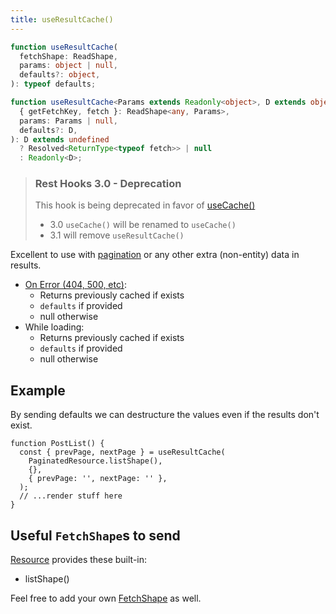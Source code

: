 ```yaml
---
title: useResultCache()
---
```


<!--DOCUSAURUS_CODE_TABS-->
<!--Type-->

```typescript
function useResultCache(
  fetchShape: ReadShape,
  params: object | null,
  defaults?: object,
): typeof defaults;
```

<!--With Generics-->

```typescript
function useResultCache<Params extends Readonly<object>, D extends object>(
  { getFetchKey, fetch }: ReadShape<any, Params>,
  params: Params | null,
  defaults?: D,
): D extends undefined
  ? Resolved<ReturnType<typeof fetch>> | null
  : Readonly<D>;
```

<!--END_DOCUSAURUS_CODE_TABS-->

> ### Rest Hooks 3.0 - Deprecation
>
> This hook is being deprecated in favor of [useCache()](./useCache)
>
> - 3.0 `useCache()` will be renamed to `useCache()`
> - 3.1 will remove `useResultCache()`

Excellent to use with [pagination](../guides/pagination.md) or any other extra (non-entity) data in results.

- [On Error (404, 500, etc)](https://www.restapitutorial.com/httpstatuscodes.html):
  - Returns previously cached if exists
  - `defaults` if provided
  - null otherwise
- While loading:
  - Returns previously cached if exists
  - `defaults` if provided
  - null otherwise

## Example

By sending defaults we can destructure the values even if the results don't exist.

```tsx
function PostList() {
  const { prevPage, nextPage } = useResultCache(
    PaginatedResource.listShape(),
    {},
    { prevPage: '', nextPage: '' },
  );
  // ...render stuff here
}
```

## Useful `FetchShape`s to send

[Resource](./Resource.md#provided-and-overridable-methods) provides these built-in:

- listShape()

Feel free to add your own [FetchShape](./FetchShape.md) as well.
